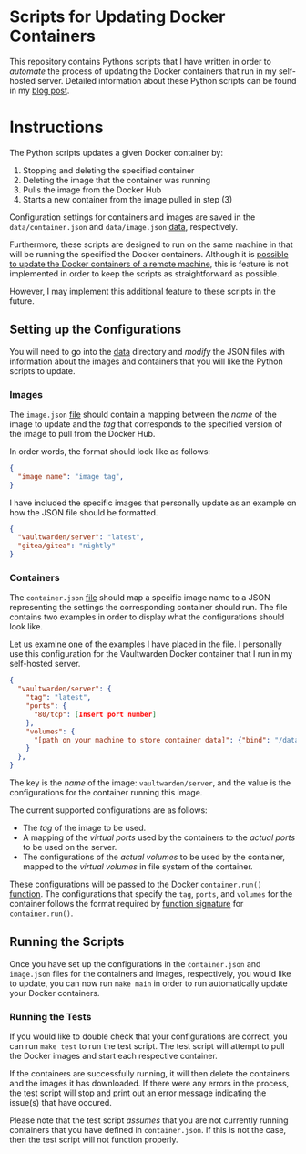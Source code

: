 # Scripts for Updating Docker Containers

This repository contains Pythons scripts that I have written in order to *automate* the process of updating the Docker containers that run in my self-hosted server. Detailed information about these Python scripts can be found in my [blog post](https://simeonat.github.io/posts/2023/06/python-docker-containers/).


# Instructions

The Python scripts updates a given Docker container by:

1. Stopping and deleting the specified container
2. Deleting the image that the container was running
3. Pulls the image from the Docker Hub
4. Starts a new container from the image pulled in step (3)

Configuration settings for containers and images are saved in the `data/container.json` and `data/image.json` [data](https://github.com/SimeonAT/DockerUpdateScripts/tree/main/data), respectively.

Furthermore, these scripts are designed to run on the same machine in that will be running the specified the Docker containers. Although it is [possible to update the Docker containers of a remote machine](https://docs.docker.com/config/daemon/remote-access/), this is feature is not implemented in order to keep the scripts as straightforward as possible. 

However, I may implement this additional feature to these scripts in the future. 

## Setting up the Configurations

You will need to go into the [data](https://github.com/SimeonAT/DockerUpdateScripts/tree/main/data) directory and *modify* the JSON files with information about the images and containers that you will like the Python scripts to update.

### Images

The `image.json` [file](https://github.com/SimeonAT/DockerUpdateScripts/blob/main/data/image.json) should contain a mapping between the *name* of the image to update and the *tag* that corresponds to the specified version of the image to pull from the Docker Hub.

In order words, the format should look like as follows:
```json
{
  "image name": "image tag",
}
```

I have included the specific images that personally update as an example on how the JSON file should be formatted.
```json
{
  "vaultwarden/server": "latest",
  "gitea/gitea": "nightly"
}
```

### Containers

The `container.json` [file](https://github.com/SimeonAT/DockerUpdateScripts/blob/main/data/container.json) should map a specific image name to a JSON representing the settings the corresponding container should run. The file contains two examples in order to display what the configurations should look like.

Let us examine one of the examples I have placed in the file.
I personally use this configuration for the Vaultwarden Docker container that I run in my self-hosted server.

```json
{
  "vaultwarden/server": {
    "tag": "latest",
    "ports": {
      "80/tcp": [Insert port number]
    },
    "volumes": {
      "[path on your machine to store container data]": {"bind": "/data", "mode": "rw"}
    }
  },
}
```

The key is the *name* of the image: `vaultwarden/server`, and the value is the configurations for the container running this image.

The current supported configurations are as follows:
* The *tag* of the image to be used.
* A mapping of the *virtual ports* used by the containers to the *actual ports* to be used on the server.
* The configurations of the *actual volumes* to be used by the container, mapped to the *virtual volumes* in file system of the container.

These configurations will be passed to the Docker `container.run()` [function](https://github.com/SimeonAT/DockerUpdateScripts/blob/main/scripts/container.py#L18). The configurations that specify the `tag`, `ports`, and `volumes` for the container follows the format required by [function signature](https://docker-py.readthedocs.io/en/stable/containers.html#docker.models.containers.ContainerCollection.run) for `container.run()`.

## Running the Scripts

Once you have set up the configurations in the `container.json` and `image.json` files for the containers and images, respectively, you would like to update, you can now run `make main` in order to run automatically update your Docker containers.

### Running the Tests

If you would like to double check that your configurations are correct, you can run `make test` to run the test script. The test script will attempt to pull the Docker images and start each respective container. 

If the containers are successfully running, it will then delete the containers and the images it has downloaded. If there were any errors in the process, the test script will stop and print out an error message indicating the issue(s) that have occured.

Please note that the test script *assumes* that you are not currently running containers that you have defined in `container.json`. If this is not the case, then the test script will not function properly.
